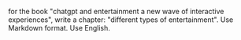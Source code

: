 for the book "chatgpt and entertainment a new wave of interactive experiences", write a chapter: "different types of entertainment". Use Markdown format. Use English.
